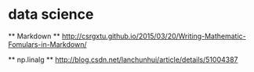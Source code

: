 data science
======

** Markdown **
http://csrgxtu.github.io/2015/03/20/Writing-Mathematic-Fomulars-in-Markdown/

** np.linalg **
http://blog.csdn.net/lanchunhui/article/details/51004387
